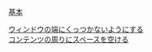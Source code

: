 [基本](基本.md)  

[ウィンドウの端にくっつかないようにする](ウィンドウの端にくっつかないようにする.md)  
[コンテンツの周りにスペースを空ける](コンテンツの周りにスペースを空ける.md)  
